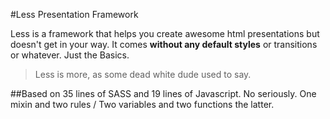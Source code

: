 #Less Presentation Framework

Less is a framework that helps you create awesome html presentations but doesn't get in your way.
It comes **without any default styles** or transitions or whatever. Just the Basics.

> Less is more, as some dead white dude used to say.
 
##Based on 35 lines of SASS and 19 lines of Javascript.
No seriously. One mixin and two rules / Two variables and two functions the latter.
